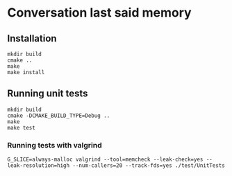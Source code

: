 # Conversation last said memory


## Installation

	mkdir build
	cmake ..
	make
	make install

## Running unit tests

	mkdir build
	cmake -DCMAKE_BUILD_TYPE=Debug ..
	make
	make test

### Running tests with valgrind

	G_SLICE=always-malloc valgrind --tool=memcheck --leak-check=yes --leak-resolution=high --num-callers=20 --track-fds=yes ./test/UnitTests
